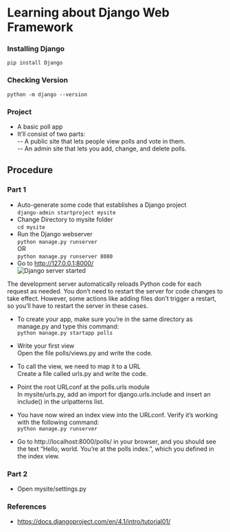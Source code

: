 # Learning about Django Web Framework

### Installing Django
```pip install Django```

### Checking Version
```python -m django --version```

### Project
- A basic poll app
- It’ll consist of two parts: <br>
-- A public site that lets people view polls and vote in them. <br>
-- An admin site that lets you add, change, and delete polls. <br>

## Procedure

### Part 1
- Auto-generate some code that establishes a Django project <br>
```django-admin startproject mysite``` <br>
- Change Directory to mysite folder <br>
```cd mysite``` <br>
- Run the Django webserver <br>
```python manage.py runserver``` <br>
OR <br>
```python manage.py runserver 8080``` <br> 
- Go to http://127.0.0.1:8000/ <br>
![Django server started](/images/ss1.png?raw=true "Django server started")

The development server automatically reloads Python code for each request as needed. You don’t need to restart the server for code changes to take effect. However, some actions like adding files don’t trigger a restart, so you’ll have to restart the server in these cases.

- To create your app, make sure you’re in the same directory as manage.py and type this command: <br>
```python manage.py startapp polls```

- Write your first view <br>
Open the file polls/views.py and write the code.

- To call the view, we need to map it to a URL <br>
Create a file called urls.py and write the code.

- Point the root URLconf at the polls.urls module <br>
In mysite/urls.py, add an import for django.urls.include and insert an include() in the urlpatterns list.

- You have now wired an index view into the URLconf. Verify it’s working with the following command: <br>
```python manage.py runserver```

- Go to http://localhost:8000/polls/ in your browser, and you should see the text “Hello, world. You’re at the polls index.”, which you defined in the index view.

### Part 2
- Open mysite/settings.py


### References
- https://docs.djangoproject.com/en/4.1/intro/tutorial01/